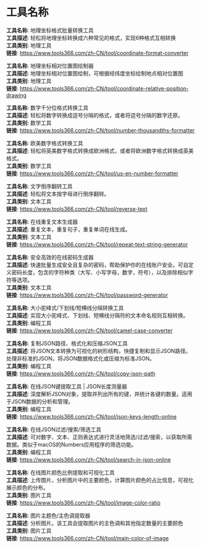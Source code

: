 # 工具名称

**工具名称**: 地理坐标格式批量转换工具  
**工具描述**: 轻松将地理坐标转换成六种常见的格式，实现6种格式互相转换  
**工具类别**: 地理工具  
**链接**: https://www.tools366.com/zh-CN/tool/coordinate-format-converter


**工具名称**: 地理坐标相对位置图绘制器  
**工具描述**: 地理坐标相对位置图绘制，可根据经纬度坐标绘制地点相对位置图  
**工具类别**: 地理工具  
**链接**: https://www.tools366.com/zh-CN/tool/coordinate-relative-position-drawing


**工具名称**: 数字千分位格式转换工具  
**工具描述**: 轻松将数字转换成逗号分隔的格式，或者将逗号分隔的数字还原。  
**工具类别**: 数学工具  
**链接**: https://www.tools366.com/zh-CN/tool/number-thousandths-formatter


**工具名称**: 欧美数字格式转换工具  
**工具描述**: 轻松将英美数字格式转换成欧洲格式，或者将欧洲数字格式转换成英美格式。  
**工具类别**: 数学工具  
**链接**: https://www.tools366.com/zh-CN/tool/us-en-number-formatter


**工具名称**: 文字倒序翻转工具  
**工具描述**: 轻松将文本按字母进行倒序翻转。  
**工具类别**: 文本工具  
**链接**: https://www.tools366.com/zh-CN/tool/reverse-text


**工具名称**: 在线重复文本生成器  
**工具描述**: 重复文本，重复句子，重复单词在线生成。  
**工具类别**: 文本工具  
**链接**: https://www.tools366.com/zh-CN/tool/repeat-text-string-generator


**工具名称**: 安全高效的在线密码生成器  
**工具描述**: 快速批量生成安全且复杂的密码，帮助保护你的在线账户安全。可自定义密码长度，包含的字符种类（大写、小写字母，数字，符号），以及排除相似字符等选项。  
**工具类别**: 文本工具  
**链接**: https://www.tools366.com/zh-CN/tool/password-generator


**工具名称**: 大小驼峰式/下划线/短横线分隔转换工具  
**工具描述**: 实现大小驼峰式、下划线、短横线分隔符的文本命名规则互相转换。  
**工具类别**: 编程工具  
**链接**: https://www.tools366.com/zh-CN/tool/camel-case-converter


**工具名称**: 复制JSON路径、格式化和压缩JSON工具  
**工具描述**: 将JSON文本转换为可视化的树形结构，快捷复制和显示JSON路径。处理非标准的JSON，将JSON数据格式化或压缩为标准JSON。  
**工具类别**: 编程工具  
**链接**: https://www.tools366.com/zh-CN/tool/copy-json-path


**工具名称**: 在线JSON键提取工具 | JSON长度测量器  
**工具描述**: 深度解析JSON对象，提取并列出所有的键，并统计各键的数量。适用于JSON数据的分析和管理。  
**工具类别**: 编程工具  
**链接**: https://www.tools366.com/zh-CN/tool/json-keys-length-online


**工具名称**: 在线JSON过滤/搜索/筛选工具  
**工具描述**: 可对数字、文本、正则表达式进行灵活地筛选/过滤/搜索，以获取所需数据。类似于macOS的Numbers应用程序的筛选功能。  
**工具类别**: 编程工具  
**链接**: https://www.tools366.com/zh-CN/tool/search-in-json-online


**工具名称**: 在线图片颜色比例提取和可视化工具  
**工具描述**: 上传图片，分析图片中的主要颜色，计算图片颜色的占比信息，可视化展示颜色的分布。  
**工具类别**: 图片工具  
**链接**: https://www.tools366.com/zh-CN/tool/image-color-ratio


**工具名称**: 图片主题色/主色调提取器  
**工具描述**: 分析图片。该工具会提取图片的主色调和其他指定数量的主要颜色  
**工具类别**: 图片工具  
**链接**: https://www.tools366.com/zh-CN/tool/main-color-of-image


